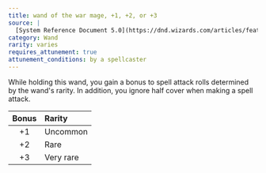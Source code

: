 ```yaml
---
title: wand of the war mage, +1, +2, or +3
source: |
  [System Reference Document 5.0](https://dnd.wizards.com/articles/features/systems-reference-document-srd)
category: Wand
rarity: varies
requires_attunement: true
attunement_conditions: by a spellcaster
---
```


While holding this wand, you gain a bonus to spell attack rolls determined by the wand's rarity. In addition, you ignore half cover when making a spell attack.

| Bonus | Rarity    |
|:-----:|:----------|
|  +1   | Uncommon  |
|  +2   | Rare      |
|  +3   | Very rare |
